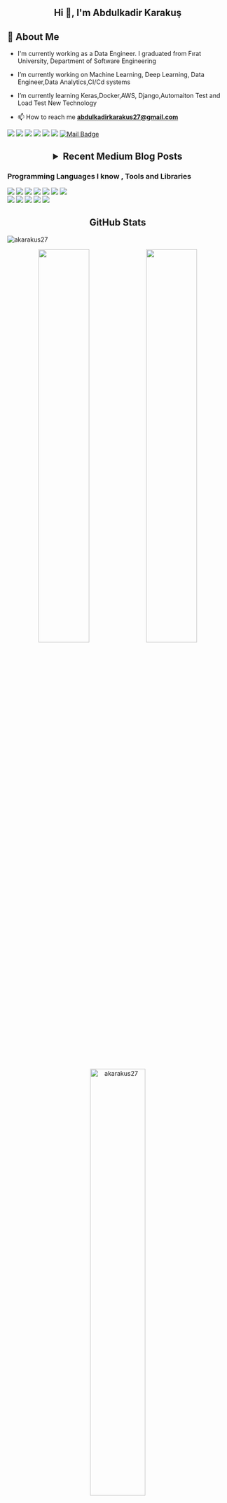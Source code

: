 <h2 align="center">Hi 👋, I'm Abdulkadir Karakuş</h2>

## 📖  About Me
- <p align="left"> I'm currently working as a Data Engineer. I graduated from Fırat University, Department of Software Engineering </p>
- <p align="leftleft"> I’m currently working on Machine Learning, Deep Learning, Data Engineer,Data Analytics,CI/Cd systems  </p>
- <p align="left"> I’m currently learning Keras,Docker,AWS, Django,Automaiton Test and Load Test New Technology</a></p>
 
 

- 📫 How to reach me **abdulkadirkarakus27@gmail.com**

[![](https://img.shields.io/badge/medium-%2312100E.svg?&style=for-the-badge&logo=medium&logoColor=white)](https://medium.com/@akarakus27)
[![](https://img.shields.io/badge/Kaggle-%2312100E.svg?&style=for-the-badge&logo=kaggle&logoColor=white)](https://www.kaggle.com/akarakus27)
[![](https://img.shields.io/badge/Data%20Science%20Earth-%2312100E.svg?&style=flat)](https://www.datasciencearth.com/author/abdulkadirkarakus/)
[![](https://img.shields.io/badge/-Hackerrank-2EC866?style=flat&logo=HackerRank&logoColor=white)](https://www.hackerrank.com/abdulkadirkarak1)
[![](https://img.shields.io/badge/linkedin-%230077B5.svg?&style=for-the-badge&logo=linkedin&logoColor=black)](https://www.linkedin.com/in/akarakus27/)
[![](https://img.shields.io/badge/twitter-%231DA1F2.svg?&style=for-the-badge&logo=twitter&logoColor=black)](https://twitter.com/A_karakus27/)
[![Mail Badge](https://img.shields.io/badge/abdulkadirkarakus27@gmail.com-c14438?style=for-the-badge&logo=Gmail&logoColor=white&link=mailto:abdulkadirkarakus27@gmail.com)](mailto:abdulkadirkarakus27@gmail.com)


<h2 align="center"><details><summary>Recent Medium Blog Posts</summary>
   <p align="center"> 
      <a href="https://medium.com/@akarakus27/k-means-algoritmas%C4%B1-d81f19458e06">K-Means Algoritması</a>    
   </p>
   <p align="center">
      <a href="https://medium.com/deep-learning-turkiye/k%C3%BCmeleme-6ca62face492">KÜMELEME (Clustering)</a>
   </p>

</details></h2>   

<h3> Programming Languages I know , Tools and Libraries </h3>
<div>
<img src="https://img.shields.io/badge/python%20-%2314354C.svg?&style=flat&logo=python&logoColor=white"/>
<img src="https://img.shields.io/badge/pandas%20-%23150458.svg?&style=flat&logo=pandas&logoColor=white" />
<img src="https://img.shields.io/badge/Numpy-%2312100E.svg?&style=flat&logo=numpy&logoColor=white" />
<img src="https://img.shields.io/badge/Django-%2312100E.svg?&style=flat&logo=django&logoColor=white"/>  
<img src="https://img.shields.io/badge/Keras-%2312100E.svg?&style=flat&logo=keras&logoColor=white"/>
<img src="https://img.shields.io/badge/Selenium-%2312100E.svg?&style=flat&logo=selenium&logoColor=white"/>
<img src ="https://img.shields.io/badge/scala%20-%23150458.svg?&style=flat&logo=scala&logoColor=red%22"/>
</div>
<div>
 <img src="https://img.shields.io/badge/c%23%20-%23239120.svg?&style=flat&logo=c-sharp&logoColor=white"/>
<img src ="https://img.shields.io/badge/sqlite-%2307405e.svg?&style=flat&logo=sqlite&logoColor=white"/>
 <img src="https://img.shields.io/badge/git%20-%23F05033.svg?&style=flat&logo=git&logoColor=white"/>
 <img src="https://img.shields.io/badge/Jenkins-%2312100E.svg?&style=flat&logo=jenkins&logoColor=red"/>
 <img src="https://img.shields.io/badge/Postman-%2312100E.svg?&style=flat&logo=Postman&logoColor=orange"/>   
</div>



<h2 align="center">GitHub Stats</h2>
<p align="left"> <img src="https://komarev.com/ghpvc/?username=akarakus27" alt="akarakus27" /> </p> 
<p align="center">
   <img width="48%" src="https://github-readme-stats.vercel.app/api?username=akarakus27&show_icons=true&theme=tokyonight" />
   <img width="48%" src="https://github-readme-streak-stats.herokuapp.com/?user=akarakus27&theme=tokyonight" />
   <img width="50%" src="https://github-readme-stats.vercel.app/api/top-langs/?username=akarakus27&layout=compact&hide=html"  alt="akarakus27" />
</p

 
